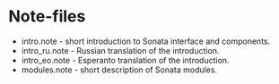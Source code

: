 # __Note__-files

* intro.note - short introduction to Sonata interface and components.
* intro_ru.note - Russian translation of the introduction.
* intro_eo.note - Esperanto translation of the introduction.
* modules.note - short description of Sonata modules.